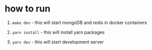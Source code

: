 # how to run

1. `make dev` - this will start mongoDB and redis in docker containers

2. `yarn install` - this will install yarn packages

3. `yarn dev` - this will start development server

